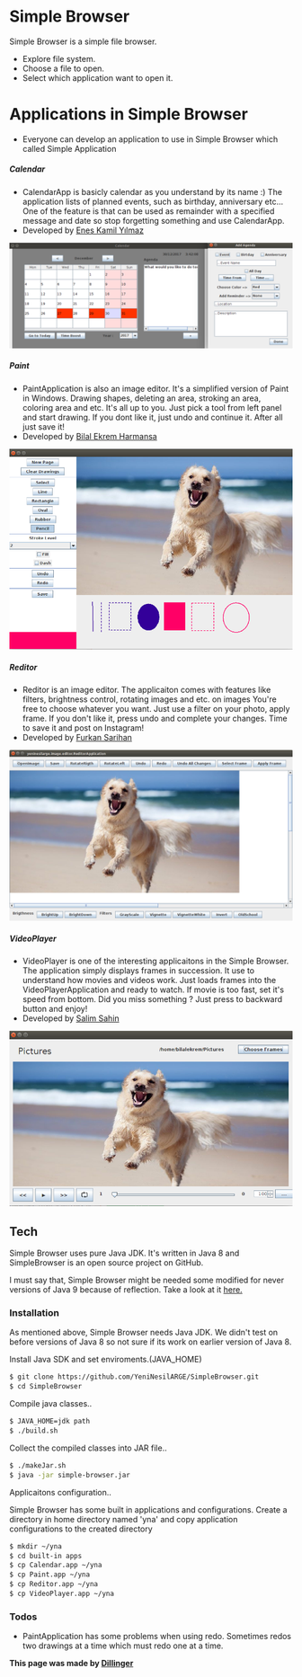 # Simple Browser
Simple Browser is a simple file browser.

  - Explore file system.
  - Choose a file to open.
  - Select which application want to open it.

# Applications in Simple Browser 
  - Everyone can develop an application to use in Simple Browser which called Simple Application

##### Calendar
-   CalendarApp is basicly calendar as you understand by its name :) The application lists of planned events, such as birthday, anniversary etc... One of the feature is that can be used as remainder with a specified message and date so stop forgetting something and use CalendarApp.
-   Developed by [Enes Kamil Yılmaz][enesky]

![Calendar](https://github.com/YeniNesilARGE/SimpleBrowser/blob/master/yeninesilarge/images/calendar.png?raw=true)

##### Paint
-   PaintApplication is also an image editor. It's a simplified version of Paint in Windows. Drawing shapes, deleting an area, stroking an area, coloring area and etc. It's all up to you. Just pick a tool from left panel and start drawing. If you dont like it, just undo and continue it. After all just save it!
-   Developed by [Bilal Ekrem Harmansa][bilalekremharmansa]

![Paint](https://github.com/YeniNesilARGE/SimpleBrowser/blob/master/yeninesilarge/images/paint.png?raw=true)

##### Reditor
-  Reditor is an image editor. The applicaiton comes with features like filters, brightness control, rotating images and etc. on images You're free to choose whatever you want. Just use a filter on your photo, apply frame. If you don't like it, press undo and complete your changes. Time to save it and post on Instagram!
- Developed by [Furkan Sarihan][furkansarihan]

![Reditor](https://github.com/YeniNesilARGE/SimpleBrowser/blob/master/yeninesilarge/images/reditor.png?raw=true)

##### VideoPlayer
-   VideoPlayer is one of the interesting applicaitons in the Simple Browser. The application simply displays frames in succession. It use to understand how movies and videos work. Just loads frames into the VideoPlayerApplication and ready to watch. If movie is too fast, set it's speed from bottom. Did you miss something ? Just press to backward button and enjoy!
- Developed by [Salim Sahin][salimsah]

![VideoPlayer](https://github.com/YeniNesilARGE/SimpleBrowser/blob/master/yeninesilarge/images/videoplayer.png?raw=true)

## Tech

Simple Browser uses pure Java JDK. It's written in Java 8 and SimpleBrowser is an open source project on GitHub.

I must say that, Simple Browser might be needed some modified for never versions of Java 9 because of reflection. Take a look at it [here.][reflectionAccess]

### Installation

As mentioned above, Simple Browser needs Java JDK. We didn't test on before versions of Java 8 so not sure if its work on earlier version of Java 8.


Install Java SDK and set enviroments.(JAVA_HOME)

```sh
$ git clone https://github.com/YeniNesilARGE/SimpleBrowser.git
$ cd SimpleBrowser
```
Compile java classes..

```sh
$ JAVA_HOME=jdk path
$ ./build.sh
```

Collect the compiled classes into JAR file..

```sh
$ ./makeJar.sh
$ java -jar simple-browser.jar
```

Applicaitons configuration..

Simple Browser has some built in applications and configurations. Create a directory in home directory named 'yna' and copy application configurations to the created directory
```sh
$ mkdir ~/yna
$ cd built-in apps
$ cp Calendar.app ~/yna
$ cp Paint.app ~/yna
$ cp Reditor.app ~/yna
$ cp VideoPlayer.app ~/yna
```

### Todos
 - PaintApplication has some problems when using redo. Sometimes redos two drawings at a time which must redo one at a time.
 
**This page was made by [Dillinger]**

[github]: <https://github.com/YeniNesilARGE/SimpleBrowser>
[bilalekremharmansa]: <https://github.com/bilalekremharmansa>
[enesky]: <https://github.com/EnesKy>
[furkansarihan]: <https://github.com/furkansarihan>
[salimsah]: <https://github.com/salimsah>
[yna]: <https://github.com/YeniNesilARGE/SimpleBrowser>
[reflectionAccess]: <http://mail.openjdk.java.net/pipermail/jigsaw-dev/2017-March/011763.html>
[dillinger]: <http://dillinger.io>
  
